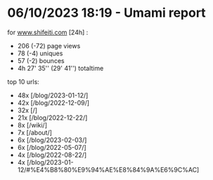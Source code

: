 # 06/10/2023 18:19 - Umami report
for www.shifeiti.com [24h] :

 - 206 (-72) page views
 - 78 (-4) uniques
 - 57 (-2) bounces
 - 4h 27' 35'' (29' 41'') totaltime


top 10 urls:
 - 48x [/blog/2023-01-12/]
 - 42x [/blog/2022-12-09/]
 - 32x [/]
 - 21x [/blog/2022-12-22/]
 - 8x [/wiki/]
 - 7x [/about/]
 - 6x [/blog/2023-02-03/]
 - 6x [/blog/2022-05-07/]
 - 4x [/blog/2022-08-22/]
 - 4x [/blog/2023-01-12/#%E4%B8%80%E9%94%AE%E8%84%9A%E6%9C%AC]


